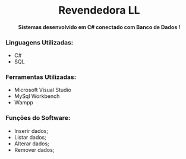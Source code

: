 <h1 align="center">Revendedora LL</h1>
<h4 align='center'>Sistemas desenvolvido em C# conectado com Banco de Dados !</h2>

### Linguagens Utilizadas:
* C#
* SQL

### Ferramentas Utilizadas:
* Microsoft Visual Studio
* MySql Workbench
* Wampp

### Funções do Software:
* Inserir dados;
* Listar dados;
* Alterar dados;
* Remover dados;

